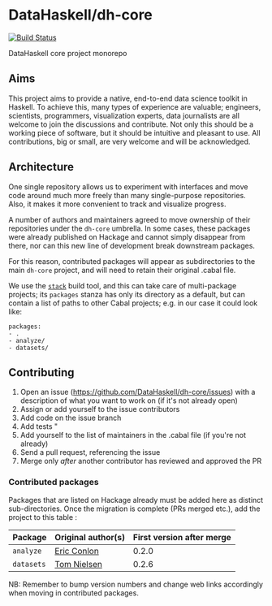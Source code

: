 # DataHaskell/dh-core

[![Build Status](https://travis-ci.org/DataHaskell/dh-core.png)](https://travis-ci.org/DataHaskell/dh-core)

DataHaskell core project monorepo


## Aims

This project aims to provide a native, end-to-end data science toolkit in Haskell. To achieve this, many types of experience are valuable; engineers, scientists, programmers, visualization experts, data journalists are all welcome to join the discussions and contribute.
Not only this should be a working piece of software, but it should be intuitive and pleasant to use.
All contributions, big or small, are very welcome and will be acknowledged.

## Architecture

One single repository allows us to experiment with interfaces and move code around much more freely than many single-purpose repositories. Also, it makes it more convenient to track and visualize progress.

A number of authors and maintainers agreed to move ownership of their repositories under the `dh-core` umbrella. In some cases, these packages were already published on Hackage and cannot simply disappear from there, nor can this new line of development break downstream packages.

For this reason, contributed packages will appear as subdirectories to the main `dh-core` project, and will need to retain their original .cabal file.  

We use the [`stack`](https://docs.haskellstack.org/en/stable/README/) build tool, and this can take care of multi-package projects; its `packages` stanza has only its directory as a default, but can contain a list of paths to other Cabal projects; e.g. in our case it could look like:

    packages:
    - .
    - analyze/
    - datasets/
    

## Contributing

1. Open an issue (https://github.com/DataHaskell/dh-core/issues) with a description of what you want to work on (if it's not already open)
2. Assign or add yourself to the issue contributors
3. Add code on the issue branch
4. Add tests "
5. Add yourself to the list of maintainers in the .cabal file (if you're not already)
6. Send a pull request, referencing the issue
7. Merge only _after_ another contributor has reviewed and approved the PR



### Contributed packages

Packages that are listed on Hackage already must be added here as distinct sub-directories. Once the migration is complete (PRs merged etc.), add the project to this table :


| Package | Original author(s) | First version after merge |
| --- | --- | --- |
| `analyze` | [Eric Conlon](https://github.com/ejconlon) | 0.2.0 | 
| `datasets` | [Tom Nielsen](https://github.com/glutamate) | 0.2.6 | 


NB: Remember to bump version numbers and change web links accordingly when moving in contributed packages.